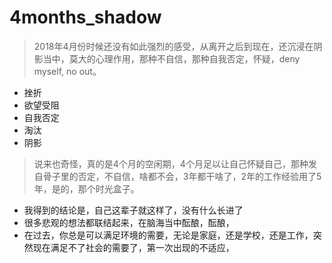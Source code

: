 # 4months\_shadow



> 2018年4月份时候还没有如此强烈的感受，从离开之后到现在，还沉浸在阴影当中，莫大的心理作用，那种不自信，那种自我否定，怀疑，deny myself, no out。

* 挫折
* 欲望受阻
* 自我否定
* 淘汰
* 阴影

> 说来也奇怪，真的是4个月的空闲期，4个月足以让自己怀疑自己，那种发自骨子里的否定，不自信，啥都不会，3年都干啥了，2年的工作经验用了5年，是的，那个时光盒子。

* 我得到的结论是，自己这辈子就这样了，没有什么长进了
* 很多悲观的想法都联结起来，在脑海当中酝酿，酝酿，
* 在过去，你总是可以满足环境的需要，无论是家庭，还是学校，还是工作，突然现在满足不了社会的需要了，第一次出现的不适应，

